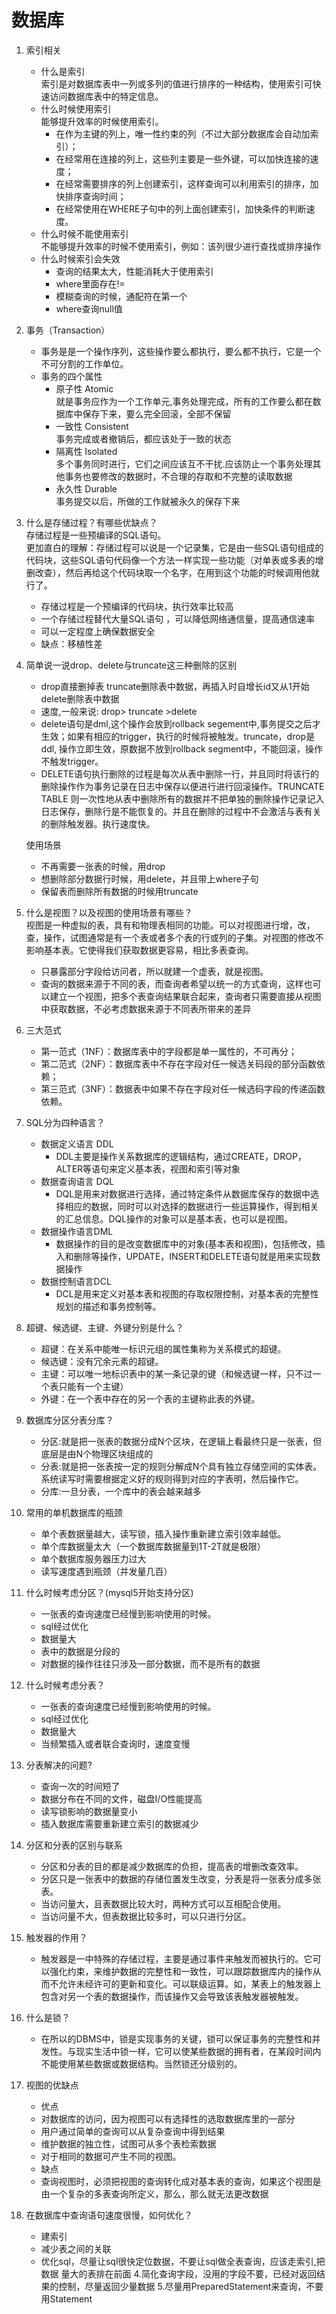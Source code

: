 # 数据库
1. 索引相关
    * 什么是索引  
    索引是对数据库表中一列或多列的值进行排序的一种结构，使用索引可快速访问数据库表中的特定信息。
    * 什么时候使用索引  
    能够提升效率的时候使用索引。  
        * 在作为主键的列上，唯一性约束的列（不过大部分数据库会自动加索引）；
        * 在经常用在连接的列上，这些列主要是一些外键，可以加快连接的速度；
        * 在经常需要排序的列上创建索引，这样查询可以利用索引的排序，加快排序查询时间；
        * 在经常使用在WHERE子句中的列上面创建索引，加快条件的判断速度。
    * 什么时候不能使用索引  
    不能够提升效率的时候不使用索引，例如：该列很少进行查找或排序操作
    * 什么时候索引会失效
        * 查询的结果太大，性能消耗大于使用索引
        * where里面存在!=
        * 模糊查询的时候，通配符在第一个
        * where查询null值
2. 事务（Transaction）
    * 事务是是一个操作序列，这些操作要么都执行，要么都不执行，它是一个不可分割的工作单位。
    * 事务的四个属性 
        * 原子性 Atomic  
        就是事务应作为一个工作单元,事务处理完成，所有的工作要么都在数据库中保存下来，要么完全回滚，全部不保留 
        * 一致性 Consistent  
        事务完成或者撤销后，都应该处于一致的状态
        * 隔离性 Isolated  
        多个事务同时进行，它们之间应该互不干扰.应该防止一个事务处理其他事务也要修改的数据时，不合理的存取和不完整的读取数据 
        * 永久性 Durable  
        事务提交以后，所做的工作就被永久的保存下来
3. 什么是存储过程？有哪些优缺点？  
   存储过程是一些预编译的SQL语句。  
   更加直白的理解：存储过程可以说是一个记录集，它是由一些SQL语句组成的代码块，这些SQL语句代码像一个方法一样实现一些功能（对单表或多表的增删改查），然后再给这个代码块取一个名字，在用到这个功能的时候调用他就行了。
    * 存储过程是一个预编译的代码块，执行效率比较高
    * 一个存储过程替代大量SQL语句 ，可以降低网络通信量，提高通信速率
    * 可以一定程度上确保数据安全 
    * 缺点：移植性差
4. 简单说一说drop、delete与truncate这三种删除的区别
   * drop直接删掉表 truncate删除表中数据，再插入时自增长id又从1开始 delete删除表中数据  
   * 速度,一般来说: drop> truncate >delete 
   * delete语句是dml,这个操作会放到rollback segement中,事务提交之后才生效；如果有相应的trigger，执行的时候将被触发。truncate，drop是ddl, 操作立即生效，原数据不放到rollback segment中，不能回滚，操作不触发trigger。
   * DELETE语句执行删除的过程是每次从表中删除一行，并且同时将该行的删除操作作为事务记录在日志中保存以便进行进行回滚操作。TRUNCATE TABLE 则一次性地从表中删除所有的数据并不把单独的删除操作记录记入日志保存，删除行是不能恢复的。并且在删除的过程中不会激活与表有关的删除触发器。执行速度快。
   
   使用场景
   * 不再需要一张表的时候，用drop
   * 想删除部分数据行时候，用delete，并且带上where子句
   * 保留表而删除所有数据的时候用truncate
5. 什么是视图？以及视图的使用场景有哪些？  
    视图是一种虚拟的表，具有和物理表相同的功能。可以对视图进行增，改，查，操作，试图通常是有一个表或者多个表的行或列的子集。对视图的修改不影响基本表。它使得我们获取数据更容易，相比多表查询。
    * 只暴露部分字段给访问者，所以就建一个虚表，就是视图。
    * 查询的数据来源于不同的表，而查询者希望以统一的方式查询，这样也可以建立一个视图，把多个表查询结果联合起来，查询者只需要直接从视图中获取数据，不必考虑数据来源于不同表所带来的差异
6. 三大范式
    * 第一范式（1NF）：数据库表中的字段都是单一属性的，不可再分；
    * 第二范式（2NF）：数据库表中不存在字段对任一候选关码段的部分函数依赖；
    * 第三范式（3NF）：数据表中如果不存在字段对任一候选码字段的传递函数依赖。
7. SQL分为四种语言？
    * 数据定义语言 DDL
        * DDL主要是操作关系数据库的逻辑结构，通过CREATE，DROP，ALTER等语句来定义基本表，视图和索引等对象
    * 数据查询语言 DQL
        * DQL是用来对数据进行选择，通过特定条件从数据库保存的数据中选择相应的数据，同时可以对选择的数据进行一些运算操作，得到相关的汇总信息。DQL操作的对象可以是基本表，也可以是视图。
    * 数据操作语言DML
        * 数据操作的目的是改变数据库中的对象(基本表和视图)，包括修改，插入和删除等操作，UPDATE，INSERT和DELETE语句就是用来实现数据操作
    * 数据控制语言DCL
        * DCL是用来定义对基本表和视图的存取权限控制，对基本表的完整性规划的描述和事务控制等。
8. 超键、候选键、主键、外键分别是什么？
    * 超键：在关系中能唯一标识元组的属性集称为关系模式的超键。
    * 候选键：没有冗余元素的超键。
    * 主键：可以唯一地标识表中的某一条记录的键（和候选键一样，只不过一个表只能有一个主键）
    * 外键：在一个表中存在的另一个表的主键称此表的外键。
9. 数据库分区分表分库？
    * 分区:就是把一张表的数据分成N个区块，在逻辑上看最终只是一张表，但底层是由N个物理区块组成的
    * 分表:就是把一张表按一定的规则分解成N个具有独立存储空间的实体表。系统读写时需要根据定义好的规则得到对应的字表明，然后操作它。
    * 分库:一旦分表，一个库中的表会越来越多
10. 常用的单机数据库的瓶颈
    * 单个表数据量越大，读写锁，插入操作重新建立索引效率越低。
    * 单个库数据量太大（一个数据库数据量到1T-2T就是极限）
    * 单个数据库服务器压力过大
    * 读写速度遇到瓶颈（并发量几百）
11. 什么时候考虑分区？(mysql5开始支持分区)
    * 一张表的查询速度已经慢到影响使用的时候。
    * sql经过优化
    * 数据量大
    * 表中的数据是分段的
    * 对数据的操作往往只涉及一部分数据，而不是所有的数据
12. 什么时候考虑分表？
    * 一张表的查询速度已经慢到影响使用的时候。
    * sql经过优化
    * 数据量大
    * 当频繁插入或者联合查询时，速度变慢
13. 分表解决的问题?
    * 查询一次的时间短了
    * 数据分布在不同的文件，磁盘I/O性能提高
    * 读写锁影响的数据量变小
    * 插入数据库需要重新建立索引的数据减少
14. 分区和分表的区别与联系
    * 分区和分表的目的都是减少数据库的负担，提高表的增删改查效率。
    * 分区只是一张表中的数据的存储位置发生改变，分表是将一张表分成多张表。
    * 当访问量大，且表数据比较大时，两种方式可以互相配合使用。
    * 当访问量不大，但表数据比较多时，可以只进行分区。
15. 触发器的作用？
    * 触发器是一中特殊的存储过程，主要是通过事件来触发而被执行的。它可以强化约束，来维护数据的完整性和一致性，可以跟踪数据库内的操作从而不允许未经许可的更新和变化。可以联级运算。如，某表上的触发器上包含对另一个表的数据操作，而该操作又会导致该表触发器被触发。
16. 什么是锁？
    * 在所以的DBMS中，锁是实现事务的关键，锁可以保证事务的完整性和并发性。与现实生活中锁一样，它可以使某些数据的拥有者，在某段时间内不能使用某些数据或数据结构。当然锁还分级别的。
17. 视图的优缺点
    * 优点
    * 对数据库的访问，因为视图可以有选择性的选取数据库里的一部分
    * 用户通过简单的查询可以从复杂查询中得到结果
    * 维护数据的独立性，试图可从多个表检索数据
    * 对于相同的数据可产生不同的视图。
    * 缺点
    * 查询视图时，必须把视图的查询转化成对基本表的查询，如果这个视图是由一个复杂的多表查询所定义，那么，那么就无法更改数据
18. 在数据库中查询语句速度很慢，如何优化？
    * 建索引
    * 减少表之间的关联
    * 优化sql，尽量让sql很快定位数据，不要让sql做全表查询，应该走索引,把数据 量大的表排在前面 4.简化查询字段，没用的字段不要，已经对返回结果的控制，尽量返回少量数据 5.尽量用PreparedStatement来查询，不要用Statement

    